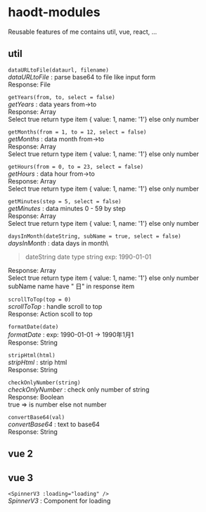 # haodt-modules
Reusable features of me contains util, vue, react, ...

## util
`dataURLtoFile(dataurl, filename)`\
*dataURLtoFile* : parse base64 to file like input form\
Response: File

`getYears(from, to, select = false)`\
*getYears* : data years from->to\
Response: Array\
Select true return type item { value: 1, name: '1'} else only number

`getMonths(from = 1, to = 12, select = false)`\
*getMonths* : data month from->to\
Response: Array\
Select true return type item { value: 1, name: '1'} else only number

`getHours(from = 0, to = 23, select = false)`\
*getHours* : data hour from->to\
Response: Array\
Select true return type item { value: 1, name: '1'} else only number

`getMinutes(step = 5, select = false)`\
*getMinutes* : data minutes 0 - 59 by step\
Response: Array\
Select true return type item { value: 1, name: '1'} else only number

`daysInMonth(dateString, subName = true, select = false)`\
*daysInMonth* : data days in month\
> dateString date type string exp: 1990-01-01

Response: Array\
Select true return type item { value: 1, name: '1'} else only number\
subName name have " 日" in response item

`scrollToTop(top = 0)`\
*scrollToTop* : handle scroll to top\
Response: Action scoll to top

`formatDate(date)`\
*formatDate* : exp: 1990-01-01 -> 1990年1月1\
Response: String

`stripHtml(html)`\
*stripHtml* : strip html\
Response: String

`checkOnlyNumber(string)`\
*checkOnlyNumber* : check only number of string\
Response: Boolean\
true => is number else not number

`convertBase64(val)`\
*convertBase64* : text to base64\
Response: String
## vue 2

## vue 3
`<SpinnerV3 :loading="loading" />`\
*SpinnerV3* : Component for loading
